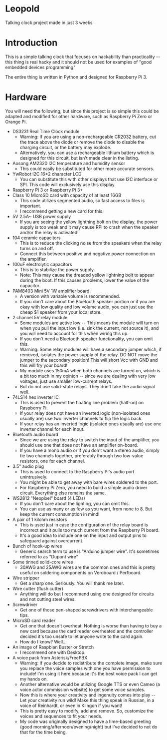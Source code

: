 # Leopold
Talking clock project made in just 3 weeks

# Introduction
This is a simple talking clock that focuses on hackability than practicality -- this thing is real hacky and it should not be used for examples of "good embedded devices programming"

The entire thing is written in Python and designed for Raspberry Pi 3.

# Hardware
You will need the following, but since this project is so simple this could be adapted and modified for other hardware, such as Raspberry Pi Zero or Orange Pi.
- DS3231 Real Time Clock module
    - Warning: If you are using a non-rechargeable CR2032 battery, cut the trace above the diode or remove the diode to disable the charging circuit, or the battery may explode.
    - Alternatively, you can use a rechargeable lithium battery which is designed for this circuit, but isn't made clear in the listing.
- Aosong AM2320 I2C temperature and humidity sensor
    - This could easily be substituted for other more accurate sensors.
- YwRobot I2C 16\*2 character LCD
    - You can substitute this with other displays that use I2C interface or SPI. This code will exclusively use this display.
- Raspberry Pi 3 or Raspberry Pi 3+
- Class 10 MicroSD card with capacity of at least 16GB
    - This code utilizes segmented audio, so fast access to files is important.
    - I recommend getting a new card for this.
- 5V 2.5A~ USB power supply
    - If you are seeing the yellow lightning bolt on the display, the power supply is too weak and it may cause RPi to crash when the speaker and/or the relay is activated!
- 104 ceramic capacitors
    - This is to reduce the clicking noise from the speakers when the relay turns on and off.
    - Connect this between positive and negative power connection on the amplifier.
- 100uF electrolytic capacitors
    - This is to stabilize the power supply.
    - Note: This may cause the dreaded yellow lightning bolt to appear during the boot. If this causes problems, lower the value of the capacitor.
- PAM8403 Mini 5V 1W amplifier board 
    - A version with variable volume is recommended.
    - If you don't care about the Bluetooth speaker portion or if you are okay with low quality and low volume audio, you can just use the cheap $1 speaker from your local store.
- 2 channel 5V relay module
    - Some modules are active low -- This means the module will turn on when you pull the input low (i.e. sink the current, not source it), and you will need to account for this when wiring this up.
    - If you don't need a Bluetooth speaker functionality, you can omit this.
    - Warning: Some relay modules will have a secondary jumper which, if removed, isolates the power supply of the relay. DO NOT move the jumper to the secondary position! This will short Vcc with GND and this will fry your board!
    - My module uses 150mA when both channels are turned on, which is a bit too much in my opinion -- since we are dealing with very low voltages, just use smaller low-current relays. 
    - But do not use solid-state relays. They don't take the audio signal well.
- 74LS14 hex inverter IC
    - This is used to prevent the floating line problem (half-on) on Raspberry Pi.
    - If your relay does not have an inverted logic (non-isolated ones usually are) use two inverter channels to flip the logic back.
    - If your relay has an inverted logic (isolated ones usually are) use one inverter channel for each input.
- Bluetooth audio board
    - Since we are using the relay to switch the input of the amplifier, you should use one that does not have an amplifier on-board.
    - If you have a mono audio or if you don't want a stereo audio, simply tie two channels together, preferably through two low-value resistors, one for each channel.
- 3.5" audio plug
    - This is used to connect to the Raspberry Pi's audio port unintrusively.
    - You might be able to get away with bare wires soldered to the port.
    - For Raspberry Pi Zero, you need to build a simple audio driver circuit. Everything else remains the same.
- WS2812 "Neopixel" board (4 LEDs)
    - If you don't care about the lighting, you can omit this.
    - You can use as many or as few as you want, from none to 8. But keep the current consumption in mind!
- A pair of 1 kilohm resistors
    - This is used just in case the configuration of the relay board is incorrect and it pulls too much current from the Raspberry Pi board.
    - It's a good idea to include one on the input and output pins to safeguard against overcurrent.
- Bunch of hook-up wires
    - Generic search term to use is "Arduino jumper wire". It's sometimes referred to as "Dupont wire"
- Some tinned solid-core wires
    - 30AWG and 25AWG wires are the common ones and this is pretty useful on soldering components on Veroboard / Perfboard.
- Wire stripper
    - Get a sharp one. Seriously. You will thank me later.
- Wire cutter (flush cutter)
    - Anything will do but I recommend using one designed for circuits and not cutting steel wires.
- Screwdriver
    - Get one of those pen-shaped screwdrivers with interchangeable tips.
- MicroSD card reader
    - Get one that doesn't overheat. Nothing is worse than having to buy a new card because the card reader overheated and the controller decided it's too unsafe to let anyone write to the card again.
    - How do I know? Well...
- An image of Raspbian Buster or Stretch
    - I recommend one with Desktop.
- A voice pack from Asterisk/FreePBX
    - Warning: If you decide to redistribute the complete image, make sure you replace the voice samples with one you have permission to include! I'm using it here because it's the best voice pack I can get my hands on.
    - Another alternative would be utilizing Google TTS or even Cameo (a voice actor commission website) to get some voice samples.
    - Now this is where your creativity and ingenuity comes into play -- Let your creativity run wild! Make this thing speak in Russian, in a voice of Reinhardt, or even in Klingon if you want!
    - This is pretty easy to modify, add and remove. So, customize the voices and sequences to fit your needs.
    - My code was originally designed to have a time-based greeting (good morning/afternoon/evening/night) but I've decided to not do that for the time being.
